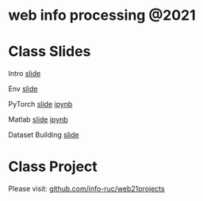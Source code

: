 # web info processing @2021


# Class Slides

Intro [slide](https://info-ruc.github.io/web21/web@21.pdf) 

Env [slide](https://info-ruc.github.io/web21/env.pdf) 

PyTorch [slide](https://info-ruc.github.io/web21/pytorch.pdf) [ipynb](https://github.com/info-ruc/web21/blob/master/pytorch-tut.ipynb)

Matlab [slide](https://info-ruc.github.io/web21/matlab.pdf) [ipynb](https://github.com/info-ruc/web21/blob/master/matlab-tut.mlx)

Dataset Building [slide](https://info-ruc.github.io/web21/ds.pdf) 


# Class Project 

Please visit: [github.com/info-ruc/web21projects](https://github.com/info-ruc/web21projects)

